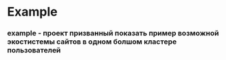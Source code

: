 # Example
### example - проект призванный показать пример возможной экостистемы сайтов в одном болшом кластере пользователей
